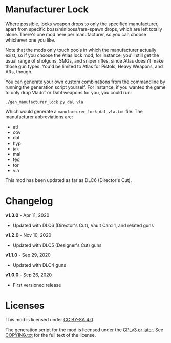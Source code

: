 Manufacturer Lock
=================

Where possible, locks weapon drops to only the specified manufacturer, apart from
specific boss/miniboss/rare-spawn drops, which are left totally alone.  There's
one mod here per manufacturer, so you can choose whichever one you like.

Note that the mods only touch pools in which the manufacturer actually exist, so
if you choose the Atlas lock mod, for instance, you'll still get the usual range
of shotguns, SMGs, and sniper rifles, since Atlas doesn't make those gun types.
You'd be limited to Atlas for Pistols, Heavy Weapons, and ARs, though.

You can generate your own custom combinations from the commandline by running
the generation script yourself.  For instance, if you wanted the game to only
drop Vladof or Dahl weapons for you, you could run:

    ./gen_manufacturer_lock.py dal vla

Which would generate a `manufacturer_lock_dal_vla.txt` file.  The manufacturer
abbreviations are:

* atl
* cov
* dal
* hyp
* jak
* mal
* ted
* tor
* vla

This mod has been updated as far as DLC6 (Director's Cut).

Changelog
=========

**v1.3.0** - Apr 11, 2020
 * Updated with DLC6 (Director's Cut), Vault Card 1, and related guns

**v1.2.0** - Nov 10, 2020
 * Updated with DLC5 (Designer's Cut) guns

**v1.1.0** - Sep 29, 2020
 * Updated with DLC4 guns

**v1.0.0** - Sep 26, 2020
 * First versioned release
 
Licenses
========

This mod is licensed under [CC BY-SA 4.0](https://creativecommons.org/licenses/by-sa/4.0/).

The generation script for the mod is licensed under the
[GPLv3 or later](https://www.gnu.org/licenses/quick-guide-gplv3.html).
See [COPYING.txt](../../COPYING.txt) for the full text of the license.

